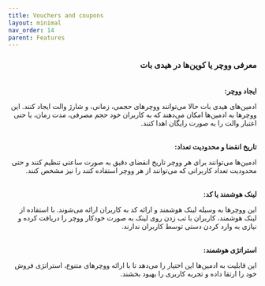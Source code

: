 ```yaml
---
title: Vouchers and coupons
layout: minimal
nav_order: 14
parent: Features
---
```


<head>
    <meta charset="utf-8">
    <link rel="stylesheet" href="https://b3h1z.github.io/HidyBot-Docs/assets/css/style.css">
    <link rel="icon" href="https://b3h1z.github.io/HidyBot-Docs/favicon.ico" type="image/x-icon">
</head>
<div dir="rtl">

<h3>معرفی ووچر یا کوپن‌ها در هیدی بات</h3>
<br>
<b>ایجاد ووچر:</b>
<p>ادمین‌های هیدی بات حالا می‌توانند ووچرهای حجمی، زمانی، و شارژ والت ایجاد کنند. این ووچرها به ادمین‌ها امکان می‌دهند که به کاربران خود حجم مصرفی، مدت زمان، یا حتی اعتبار والت را به صورت رایگان اهدا کنند.</p>

<br>
<b>تاریخ انقضا و محدودیت تعداد:</b>
<p>ادمین‌ها می‌توانند برای هر ووچر تاریخ انقضای دقیق به صورت ساعتی تنظیم کنند و حتی محدودیت تعداد کاربرانی که می‌توانند از هر ووچر استفاده کنند را نیز مشخص کنند.</p>

<br>
<b>لینک هوشمند یا کد:</b>
<p>این ووچرها به وسیله لینک هوشمند و ارائه کد به کاربران ارائه می‌شوند. با استفاده از لینک هوشمند، کاربران با تب زدن روی لینک به صورت خودکار ووچر را دریافت کرده و نیازی به وارد کردن دستی توسط کاربران ندارند.</p>

<br>
<b>استراتژی هوشمند:</b>
<p>این قابلیت به ادمین‌ها این اختیار را می‌دهد تا با ارائه ووچرهای متنوع، استراتژی فروش خود را ارتقا داده و تجربه کاربری را بهبود بخشند.</p>


</div>
